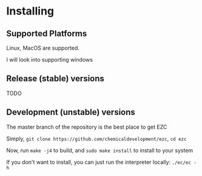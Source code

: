 
# Installing

## Supported Platforms

Linux, MacOS are supported.

I will look into supporting windows


## Release (stable) versions

TODO

## Development (unstable) versions

The master branch of the repository is the best place to get EZC

Simply, `git clone https://github.com/chemicaldevelopment/ezc`, `cd ezc`

Now, run `make -j4` to build, and `sudo make install` to install to your system

If you don't want to install, you can just run the interpreter locally: `./ec/ec -h`

